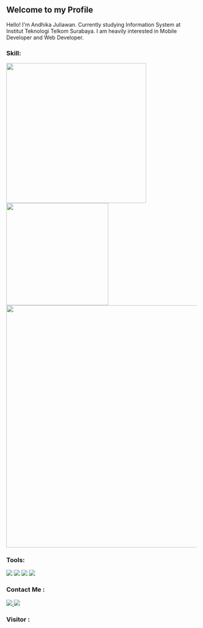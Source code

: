 ## Welcome to my Profile
Hello! I'm Andhika Juliawan. Currently studying Information System at Institut Teknologi Telkom Surabaya. I am heavily interested in Mobile Developer and Web Developer.

### Skill:
<p align="left">
<a href="https://github.com/andhikajuliawan">
  <img width="370px" src="https://github-readme-stats-eight-theta.vercel.app/api?username=andhikajuliawan&show_icons=true&hide_border=true&theme=algolia&include_all_commits=true&count_private=true"/>
  <img width="270px" src="https://github-readme-stats-eight-theta.vercel.app/api/top-langs/?username=andhikajuliawan&layout=compact&langs_count=8&hide_border=true&theme=algolia"/>
<img width="640px" src="https://github-readme-streak-stats.herokuapp.com/?user=andhikajuliawan&hide_border=true&theme=algolia">
</a>
</p>

### Tools:
<p>
    <img src="https://img.shields.io/badge/OS-windows-blue?&logo=windows" />
    <img src="https://img.shields.io/badge/OS-linux-blue?&logo=linux" />
    <img src="https://img.shields.io/badge/Text%20Editor-vs%20code-blue?&logo=visual%20studio%20code&logoColor=blue" />
    <img src="https://img.shields.io/badge/Design-figma-blue?&logo=Figma" />
</p>

### Contact Me :
<a href="https://www.linkedin.com/in/andhikajuliawan/">
    <img src="https://img.shields.io/badge/LinkedIn-0077B5?style=for-the-badge&logo=linkedin&logoColor=white" />
</a>
<a href="mailto:andhikajuliawan29@gmail.com">
  <img src="https://img.shields.io/badge/Gmail-D14836?style=for-the-badge&logo=gmail&logoColor=white" />
</a>

### Visitor :
 
